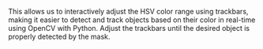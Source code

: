 This allows us to interactively adjust the HSV color range using trackbars, making it easier to detect and track objects based on their color in real-time using OpenCV with Python. Adjust the trackbars until the desired object is properly detected by the mask.
